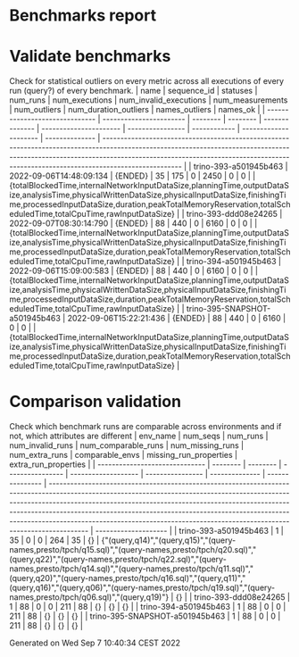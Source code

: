 Benchmarks report
=======

# Validate benchmarks
Check for statistical outliers on every metric across all executions of every run (query?) of every benchmark.
| name                           | sequence_id             | statuses | num_runs | num_executions | num_invalid_executions | num_measurements | num_outliers | num_duration_outliers | names_outliers | names_ok                                                                                                                                                                                                                                                         |
| ------------------------------ | ----------------------- | -------- | -------- | -------------- | ---------------------- | ---------------- | ------------ | --------------------- | -------------- | ---------------------------------------------------------------------------------------------------------------------------------------------------------------------------------------------------------------------------------------------------------------- |
| trino-393-a501945b463          | 2022-09-06T14:48:09:134 | {ENDED}  | 35       | 175            | 0                      | 2450             | 0            | 0                     |                | {totalBlockedTime,internalNetworkInputDataSize,planningTime,outputDataSize,analysisTime,physicalWrittenDataSize,physicalInputDataSize,finishingTime,processedInputDataSize,duration,peakTotalMemoryReservation,totalScheduledTime,totalCpuTime,rawInputDataSize} |
| trino-393-ddd08e24265          | 2022-09-07T08:30:14:790 | {ENDED}  | 88       | 440            | 0                      | 6160             | 0            | 0                     |                | {totalBlockedTime,internalNetworkInputDataSize,planningTime,outputDataSize,analysisTime,physicalWrittenDataSize,physicalInputDataSize,finishingTime,processedInputDataSize,duration,peakTotalMemoryReservation,totalScheduledTime,totalCpuTime,rawInputDataSize} |
| trino-394-a501945b463          | 2022-09-06T15:09:00:583 | {ENDED}  | 88       | 440            | 0                      | 6160             | 0            | 0                     |                | {totalBlockedTime,internalNetworkInputDataSize,planningTime,outputDataSize,analysisTime,physicalWrittenDataSize,physicalInputDataSize,finishingTime,processedInputDataSize,duration,peakTotalMemoryReservation,totalScheduledTime,totalCpuTime,rawInputDataSize} |
| trino-395-SNAPSHOT-a501945b463 | 2022-09-06T15:22:21:436 | {ENDED}  | 88       | 440            | 0                      | 6160             | 0            | 0                     |                | {totalBlockedTime,internalNetworkInputDataSize,planningTime,outputDataSize,analysisTime,physicalWrittenDataSize,physicalInputDataSize,finishingTime,processedInputDataSize,duration,peakTotalMemoryReservation,totalScheduledTime,totalCpuTime,rawInputDataSize} |

# Comparison validation
Check which benchmark runs are comparable across environments and if not, which attributes are different
| env_name                       | num_seqs | num_runs | num_invalid_runs | num_comparable_runs | num_missing_runs | num_extra_runs | comparable_envs | missing_run_properties                                                                                                                                                                                                                                                                                                                                                                                            | extra_run_properties |
| ------------------------------ | -------- | -------- | ---------------- | ------------------- | ---------------- | -------------- | --------------- | ----------------------------------------------------------------------------------------------------------------------------------------------------------------------------------------------------------------------------------------------------------------------------------------------------------------------------------------------------------------------------------------------------------------- | -------------------- |
| trino-393-a501945b463          | 1        | 35       | 0                | 0                   | 264              | 35             | {}              | {"(query,q14)","(query,q15)","(query-names,presto/tpch/q15.sql)","(query-names,presto/tpch/q20.sql)","(query,q22)","(query-names,presto/tpch/q22.sql)","(query-names,presto/tpch/q14.sql)","(query-names,presto/tpch/q11.sql)","(query,q20)","(query-names,presto/tpch/q16.sql)","(query,q11)","(query,q16)","(query,q06)","(query-names,presto/tpch/q19.sql)","(query-names,presto/tpch/q06.sql)","(query,q19)"} | {}                   |
| trino-393-ddd08e24265          | 1        | 88       | 0                | 0                   | 211              | 88             | {}              | {}                                                                                                                                                                                                                                                                                                                                                                                                                | {}                   |
| trino-394-a501945b463          | 1        | 88       | 0                | 0                   | 211              | 88             | {}              | {}                                                                                                                                                                                                                                                                                                                                                                                                                | {}                   |
| trino-395-SNAPSHOT-a501945b463 | 1        | 88       | 0                | 0                   | 211              | 88             | {}              | {}                                                                                                                                                                                                                                                                                                                                                                                                                | {}                   |

Generated on Wed Sep  7 10:40:34 CEST 2022
